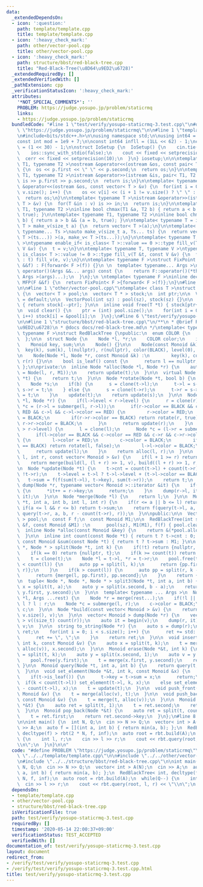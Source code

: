 ```yaml
---
data:
  _extendedDependsOn:
  - icon: ':question:'
    path: template/template.cpp
    title: template/template.cpp
  - icon: ':heavy_check_mark:'
    path: other/vector-pool.cpp
    title: other/vector-pool.cpp
  - icon: ':heavy_check_mark:'
    path: structure/bbst/red-black-tree.cpp
    title: "Red-Black-Tree(\u8D64\u9ED2\u6728)"
  _extendedRequiredBy: []
  _extendedVerifiedWith: []
  _pathExtension: cpp
  _verificationStatusIcon: ':heavy_check_mark:'
  attributes:
    '*NOT_SPECIAL_COMMENTS*': ''
    PROBLEM: https://judge.yosupo.jp/problem/staticrmq
    links:
    - https://judge.yosupo.jp/problem/staticrmq
  bundledCode: "#line 1 \"test/verify/yosupo-staticrmq-3.test.cpp\"\n#define PROBLEM\
    \ \"https://judge.yosupo.jp/problem/staticrmq\"\n\n#line 1 \"template/template.cpp\"\
    \n#include<bits/stdc++.h>\n\nusing namespace std;\n\nusing int64 = long long;\n\
    const int mod = 1e9 + 7;\n\nconst int64 infll = (1LL << 62) - 1;\nconst int inf\
    \ = (1 << 30) - 1;\n\nstruct IoSetup {\n  IoSetup() {\n    cin.tie(nullptr);\n\
    \    ios::sync_with_stdio(false);\n    cout << fixed << setprecision(10);\n  \
    \  cerr << fixed << setprecision(10);\n  }\n} iosetup;\n\n\ntemplate< typename\
    \ T1, typename T2 >\nostream &operator<<(ostream &os, const pair< T1, T2 >& p)\
    \ {\n  os << p.first << \" \" << p.second;\n  return os;\n}\n\ntemplate< typename\
    \ T1, typename T2 >\nistream &operator>>(istream &is, pair< T1, T2 > &p) {\n \
    \ is >> p.first >> p.second;\n  return is;\n}\n\ntemplate< typename T >\nostream\
    \ &operator<<(ostream &os, const vector< T > &v) {\n  for(int i = 0; i < (int)\
    \ v.size(); i++) {\n    os << v[i] << (i + 1 != v.size() ? \" \" : \"\");\n  }\n\
    \  return os;\n}\n\ntemplate< typename T >\nistream &operator>>(istream &is, vector<\
    \ T > &v) {\n  for(T &in : v) is >> in;\n  return is;\n}\n\ntemplate< typename\
    \ T1, typename T2 >\ninline bool chmax(T1 &a, T2 b) { return a < b && (a = b,\
    \ true); }\n\ntemplate< typename T1, typename T2 >\ninline bool chmin(T1 &a, T2\
    \ b) { return a > b && (a = b, true); }\n\ntemplate< typename T = int64 >\nvector<\
    \ T > make_v(size_t a) {\n  return vector< T >(a);\n}\n\ntemplate< typename T,\
    \ typename... Ts >\nauto make_v(size_t a, Ts... ts) {\n  return vector< decltype(make_v<\
    \ T >(ts...)) >(a, make_v< T >(ts...));\n}\n\ntemplate< typename T, typename V\
    \ >\ntypename enable_if< is_class< T >::value == 0 >::type fill_v(T &t, const\
    \ V &v) {\n  t = v;\n}\n\ntemplate< typename T, typename V >\ntypename enable_if<\
    \ is_class< T >::value != 0 >::type fill_v(T &t, const V &v) {\n  for(auto &e\
    \ : t) fill_v(e, v);\n}\n\ntemplate< typename F >\nstruct FixPoint : F {\n  FixPoint(F\
    \ &&f) : F(forward< F >(f)) {}\n \n  template< typename... Args >\n  decltype(auto)\
    \ operator()(Args &&... args) const {\n    return F::operator()(*this, forward<\
    \ Args >(args)...);\n  }\n};\n \ntemplate< typename F >\ninline decltype(auto)\
    \ MFP(F &&f) {\n  return FixPoint< F >{forward< F >(f)};\n}\n#line 4 \"test/verify/yosupo-staticrmq-3.test.cpp\"\
    \n\n#line 1 \"other/vector-pool.cpp\"\ntemplate< class T >\nstruct VectorPool\
    \ {\n  vector< T > pool;\n  vector< T * > stock;\n  int ptr;\n\n  VectorPool()\
    \ = default;\n\n  VectorPool(int sz) : pool(sz), stock(sz) {}\n\n  inline T *alloc()\
    \ { return stock[--ptr]; }\n\n  inline void free(T *t) { stock[ptr++] = t; }\n\
    \n  void clear() {\n    ptr = (int) pool.size();\n    for(int i = 0; i < pool.size();\
    \ i++) stock[i] = &pool[i];\n  }\n};\n#line 6 \"test/verify/yosupo-staticrmq-3.test.cpp\"\
    \n\n#line 1 \"structure/bbst/red-black-tree.cpp\"\n/**\n * @brief Red-Black-Tree(\u8D64\
    \u9ED2\u6728)\n * @docs docs/red-black-tree.md\n */\ntemplate< typename Monoid,\
    \ typename F >\nstruct RedBlackTree {\npublic:\n  enum COLOR {\n    BLACK, RED\n\
    \  };\n\n  struct Node {\n    Node *l, *r;\n    COLOR color;\n    int level, cnt;\n\
    \    Monoid key, sum;\n\n    Node() {}\n\n    Node(const Monoid &k) :\n      \
    \  key(k), sum(k), l(nullptr), r(nullptr), color(BLACK), level(0), cnt(1) {}\n\
    \n    Node(Node *l, Node *r, const Monoid &k) :\n        key(k), color(RED), l(l),\
    \ r(r) {}\n\n    bool is_leaf() const {\n      return l == nullptr;\n    }\n \
    \ };\n\nprivate:\n  inline Node *alloc(Node *l, Node *r) {\n    auto t = &(*pool.alloc()\
    \ = Node(l, r, M1));\n    return update(t);\n  }\n\n  virtual Node *clone(Node\
    \ *t) {\n    return t;\n  }\n\n  Node *rotate(Node *t, bool b) {\n    t = clone(t);\n\
    \    Node *s;\n    if(b) {\n      s = clone(t->l);\n      t->l = s->r;\n     \
    \ s->r = t;\n    } else {\n      s = clone(t->r);\n      t->r = s->l;\n      s->l\
    \ = t;\n    }\n    update(t);\n    return update(s);\n  }\n\n  Node *submerge(Node\
    \ *l, Node *r) {\n    if(l->level < r->level) {\n      r = clone(r);\n      Node\
    \ *c = (r->l = submerge(l, r->l));\n      if(r->color == BLACK && c->color ==\
    \ RED && c->l && c->l->color == RED) {\n        r->color = RED;\n        c->color\
    \ = BLACK;\n        if(r->r->color == BLACK) return rotate(r, true);\n       \
    \ r->r->color = BLACK;\n      }\n      return update(r);\n    }\n    if(l->level\
    \ > r->level) {\n      l = clone(l);\n      Node *c = (l->r = submerge(l->r, r));\n\
    \      if(l->color == BLACK && c->color == RED && c->r && c->r->color == RED)\
    \ {\n        l->color = RED;\n        c->color = BLACK;\n        if(l->l->color\
    \ == BLACK) return rotate(l, false);\n        l->l->color = BLACK;\n      }\n\
    \      return update(l);\n    }\n    return alloc(l, r);\n  }\n\n  Node *build(int\
    \ l, int r, const vector< Monoid > &v) {\n    if(l + 1 >= r) return alloc(v[l]);\n\
    \    return merge(build(l, (l + r) >> 1, v), build((l + r) >> 1, r, v));\n  }\n\
    \n  Node *update(Node *t) {\n    t->cnt = count(t->l) + count(t->r) + (!t->l ||\
    \ !t->r);\n    t->level = t->l ? t->l->level + (t->l->color == BLACK) : 0;\n \
    \   t->sum = f(f(sum(t->l), t->key), sum(t->r));\n    return t;\n  }\n\n  void\
    \ dump(Node *r, typename vector< Monoid >::iterator &it) {\n    if(r->is_leaf())\
    \ {\n      *it++ = r->key;\n      return;\n    }\n    dump(r->l, it);\n    dump(r->r,\
    \ it);\n  }\n\n  Node *merge(Node *l) {\n    return l;\n  }\n\n  Monoid query(Node\
    \ *t, int a, int b, int l, int r) {\n    if(r <= a || b <= l) return M1;\n   \
    \ if(a <= l && r <= b) return t->sum;\n    return f(query(t->l, a, b, l, l + count(t->l)),\
    \ query(t->r, a, b, r - count(t->r), r));\n  }\n\npublic:\n\n  VectorPool< Node\
    \ > pool;\n  const F f;\n  const Monoid M1;\n\n  RedBlackTree(int sz, const F\
    \ &f, const Monoid &M1) :\n      pool(sz), M1(M1), f(f) { pool.clear(); }\n\n\n\
    \  inline Node *alloc(const Monoid &key) {\n    return &(*pool.alloc() = Node(key));\n\
    \  }\n\n  inline int count(const Node *t) { return t ? t->cnt : 0; }\n\n  inline\
    \ const Monoid &sum(const Node *t) { return t ? t->sum : M1; }\n\n  pair< Node\
    \ *, Node * > split(Node *t, int k) {\n    if(!t) return {nullptr, nullptr};\n\
    \    if(k == 0) return {nullptr, t};\n    if(k >= count(t)) return {t, nullptr};\n\
    \    t = clone(t);\n    Node *l = t->l, *r = t->r;\n    pool.free(t);\n    if(k\
    \ < count(l)) {\n      auto pp = split(l, k);\n      return {pp.first, merge(pp.second,\
    \ r)};\n    }\n    if(k > count(l)) {\n      auto pp = split(r, k - count(l));\n\
    \      return {merge(l, pp.first), pp.second};\n    }\n    return {l, r};\n  }\n\
    \n  tuple< Node *, Node *, Node * > split3(Node *t, int a, int b) {\n    auto\
    \ x = split(t, a);\n    auto y = split(x.second, b - a);\n    return make_tuple(x.first,\
    \ y.first, y.second);\n  }\n\n  template< typename ... Args >\n  Node *merge(Node\
    \ *l, Args ...rest) {\n    Node *r = merge(rest...);\n    if(!l || !r) return\
    \ l ? l : r;\n    Node *c = submerge(l, r);\n    c->color = BLACK;\n    return\
    \ c;\n  }\n\n  Node *build(const vector< Monoid > &v) {\n    return build(0, (int)\
    \ v.size(), v);\n  }\n\n  vector< Monoid > dump(Node *r) {\n    vector< Monoid\
    \ > v((size_t) count(r));\n    auto it = begin(v);\n    dump(r, it);\n    return\
    \ v;\n  }\n\n  string to_string(Node *r) {\n    auto s = dump(r);\n    string\
    \ ret;\n    for(int i = 0; i < s.size(); i++) {\n      ret += std::to_string(s[i]);\n\
    \      ret += \", \";\n    }\n    return ret;\n  }\n\n  void insert(Node *&t,\
    \ int k, const Monoid &v) {\n    auto x = split(t, k);\n    t = merge(merge(x.first,\
    \ alloc(v)), x.second);\n  }\n\n  Monoid erase(Node *&t, int k) {\n    auto x\
    \ = split(t, k);\n    auto y = split(x.second, 1);\n    auto v = y.first->key;\n\
    \    pool.free(y.first);\n    t = merge(x.first, y.second);\n    return v;\n \
    \ }\n\n  Monoid query(Node *t, int a, int b) {\n    return query(t, a, b, 0, count(t));\n\
    \  }\n\n  void set_element(Node *&t, int k, const Monoid &x) {\n    t = clone(t);\n\
    \    if(t->is_leaf()) {\n      t->key = t->sum = x;\n      return;\n    }\n  \
    \  if(k < count(t->l)) set_element(t->l, k, x);\n    else set_element(t->r, k\
    \ - count(t->l), x);\n    t = update(t);\n  }\n\n  void push_front(Node *&t, const\
    \ Monoid &v) {\n    t = merge(alloc(v), t);\n  }\n\n  void push_back(Node *&t,\
    \ const Monoid &v) {\n    t = merge(t, alloc(v));\n  }\n\n  Monoid pop_front(Node\
    \ *&t) {\n    auto ret = split(t, 1);\n    t = ret.second;\n    return ret.first->key;\n\
    \  }\n\n  Monoid pop_back(Node *&t) {\n    auto ret = split(t, count(t) - 1);\n\
    \    t = ret.first;\n    return ret.second->key;\n  }\n};\n#line 8 \"test/verify/yosupo-staticrmq-3.test.cpp\"\
    \n\nint main() {\n  int N, Q;\n  cin >> N >> Q;\n  vector< int > A(N);\n  cin\
    \ >> A;\n  auto f = [](int a, int b) { return min(a, b); };\n  RedBlackTree< int,\
    \ decltype(f) > rbt(2 * N, f, inf);\n  auto root = rbt.build(A);\n  while(Q--)\
    \ {\n    int l, r;\n    cin >> l >> r;\n    cout << rbt.query(root, l, r) << \"\
    \\n\";\n  }\n}\n\n"
  code: "#define PROBLEM \"https://judge.yosupo.jp/problem/staticrmq\"\n\n#include\
    \ \"../../template/template.cpp\"\n\n#include \"../../other/vector-pool.cpp\"\n\
    \n#include \"../../structure/bbst/red-black-tree.cpp\"\n\nint main() {\n  int\
    \ N, Q;\n  cin >> N >> Q;\n  vector< int > A(N);\n  cin >> A;\n  auto f = [](int\
    \ a, int b) { return min(a, b); };\n  RedBlackTree< int, decltype(f) > rbt(2 *\
    \ N, f, inf);\n  auto root = rbt.build(A);\n  while(Q--) {\n    int l, r;\n  \
    \  cin >> l >> r;\n    cout << rbt.query(root, l, r) << \"\\n\";\n  }\n}\n\n"
  dependsOn:
  - template/template.cpp
  - other/vector-pool.cpp
  - structure/bbst/red-black-tree.cpp
  isVerificationFile: true
  path: test/verify/yosupo-staticrmq-3.test.cpp
  requiredBy: []
  timestamp: '2020-05-14 22:00:37+09:00'
  verificationStatus: TEST_ACCEPTED
  verifiedWith: []
documentation_of: test/verify/yosupo-staticrmq-3.test.cpp
layout: document
redirect_from:
- /verify/test/verify/yosupo-staticrmq-3.test.cpp
- /verify/test/verify/yosupo-staticrmq-3.test.cpp.html
title: test/verify/yosupo-staticrmq-3.test.cpp
---
```


